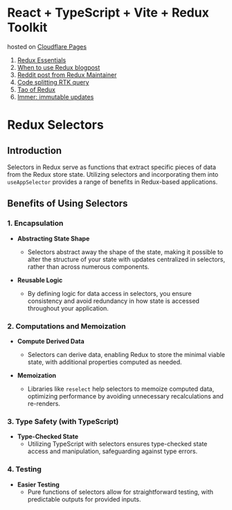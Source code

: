 # React + TypeScript + Vite + Redux Toolkit

hosted on [Cloudflare Pages](https://vite-poc.pages.dev/)


1. [Redux Essentials](https://redux.js.org/tutorials/essentials/part-1-overview-concepts)
2. [When to use Redux blogpost](https://changelog.com/posts/when-and-when-not-to-reach-for-redux)
3. [Reddit post from Redux Maintainer](https://www.reddit.com/r/reactjs/comments/z4y7sj/comment/ixtfehr/?utm_source=share&utm_medium=web2x&context=3)
4. [Code splitting RTK query](https://redux-toolkit.js.org/rtk-query/usage/code-splitting)
5. [Tao of Redux](https://blog.isquaredsoftware.com/2017/05/idiomatic-redux-tao-of-redux-part-1/)
6. [Immer: immutable updates](https://www.npmjs.com/package/immer)


# Redux Selectors

## Introduction

Selectors in Redux serve as functions that extract specific pieces of data from the Redux store state. Utilizing selectors and incorporating them into `useAppSelector` provides a range of benefits in Redux-based applications.

## Benefits of Using Selectors

### 1. Encapsulation

- **Abstracting State Shape**
  - Selectors abstract away the shape of the state, making it possible to alter the structure of your state with updates centralized in selectors, rather than across numerous components.

- **Reusable Logic**
  - By defining logic for data access in selectors, you ensure consistency and avoid redundancy in how state is accessed throughout your application.

### 2. Computations and Memoization

- **Compute Derived Data**
  - Selectors can derive data, enabling Redux to store the minimal viable state, with additional properties computed as needed.

- **Memoization**
  - Libraries like `reselect` help selectors to memoize computed data, optimizing performance by avoiding unnecessary recalculations and re-renders.

### 3. Type Safety (with TypeScript)

- **Type-Checked State**
  - Utilizing TypeScript with selectors ensures type-checked state access and manipulation, safeguarding against type errors.

### 4. Testing

- **Easier Testing**
  - Pure functions of selectors allow for straightforward testing, with predictable outputs for provided inputs.
